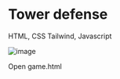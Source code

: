 # Tower defense
HTML, CSS Tailwind, Javascript

![image](https://github.com/user-attachments/assets/34e0f369-c39c-4f77-b002-09cda6ac4ab2)

Open game.html
